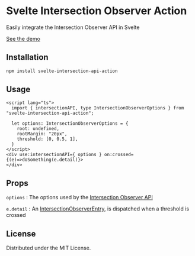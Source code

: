 # Svelte Intersection Observer Action

Easily integrate the Intersection Observer API in Svelte

<a href="https://anotherempty.github.io/svelte-intersection-api-action"> See the demo</a>

## Installation

```sh
npm install svelte-intersection-api-action
```

## Usage

```svelte
<script lang="ts">
  import { intersectionAPI, type IntersectionObserverOptions } from "svelte-intersection-api-action";

  let options: IntersectionObserverOptions = {
    root: undefined,
    rootMargin: "20px",
    threshold: [0, 0.5, 1],
  }
</script>
<div use:intersectionAPI={ options } on:crossed={(e)=>doSomething(e.detail)}>
</div>
```

## Props

`options` : The options used by the [Intersection Observer API](https://developer.mozilla.org/en-US/docs/Web/API/Intersection_Observer_API)

`e.detail` : An [IntersectionObserverEntry](https://developer.mozilla.org/en-US/docs/Web/API/IntersectionObserverEntry), is dispatched when a threshold is crossed

## License

Distributed under the MIT License. 